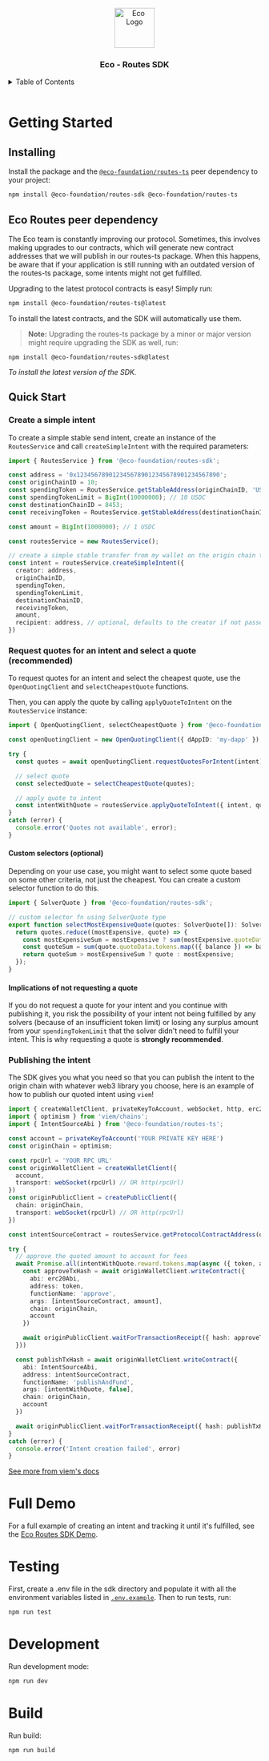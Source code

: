 <div id="top"></div>

<br />
<div align="center">
  <a>
    <img src="https://i.ibb.co/9k7WHTVx/favicon.png" alt="Eco Logo" width="80" height="80">
  </a>
  <h3 align="center">Eco - Routes SDK</h3>
</div>
<details>
  <summary>Table of Contents</summary>
  <ol>
    <li>
      <a href="#getting-started">Getting Started</a>
      <ul>
        <li><a href="#installing">Installing</a></li>
        <li><a href="#eco-routes-peer-dependency">Eco Routes Peer Dependency</a></li>
        <li><a href="#quick-start">Quick Start</a></li>
      </ul>
    </li>
    <li>
      <a href="#full-demo">Full Demo</a>
    </li>
    <li>
      <a href="#testing">Testing</a>
    </li>
    <li>
      <a href="#development">Development</a>
    </li>
    <li>
      <a href="#build">Build</a>
    </li>
  </ol>
</details>
<br>

# Getting Started

## Installing
Install the package and the [`@eco-foundation/routes-ts`](https://npmjs.com/package/@eco-foundation/routes-ts) peer dependency to your project:
``` sh
npm install @eco-foundation/routes-sdk @eco-foundation/routes-ts
```

## Eco Routes peer dependency

The Eco team is constantly improving our protocol. Sometimes, this involves making upgrades to our contracts, which will generate new contract addresses that we will publish in our routes-ts package. When this happens, be aware that if your application is still running with an outdated version of the routes-ts package, some intents might not get fulfilled.

Upgrading to the latest protocol contracts is easy! Simply run:
``` sh
npm install @eco-foundation/routes-ts@latest
```
To install the latest contracts, and the SDK will automatically use them.

> **Note:** Upgrading the routes-ts package by a minor or major version might require upgrading the SDK as well, run:
```
npm install @eco-foundation/routes-sdk@latest
```
*To install the latest version of the SDK.*

## Quick Start

### Create a simple intent
To create a simple stable send intent, create an instance of the `RoutesService` and call `createSimpleIntent` with the required parameters:
``` ts
import { RoutesService } from '@eco-foundation/routes-sdk';

const address = '0x1234567890123456789012345678901234567890';
const originChainID = 10;
const spendingToken = RoutesService.getStableAddress(originChainID, 'USDC');
const spendingTokenLimit = BigInt(10000000); // 10 USDC
const destinationChainID = 8453;
const receivingToken = RoutesService.getStableAddress(destinationChainID, 'USDC');

const amount = BigInt(1000000); // 1 USDC

const routesService = new RoutesService();

// create a simple stable transfer from my wallet on the origin chain to my wallet on the destination chain (bridge)
const intent = routesService.createSimpleIntent({
  creator: address,
  originChainID,
  spendingToken,
  spendingTokenLimit,
  destinationChainID,
  receivingToken,
  amount,
  recipient: address, // optional, defaults to the creator if not passed
})
```

### Request quotes for an intent and select a quote (recommended)
To request quotes for an intent and select the cheapest quote, use the `OpenQuotingClient` and `selectCheapestQuote` functions.

Then, you can apply the quote by calling `applyQuoteToIntent` on the `RoutesService` instance:
``` ts
import { OpenQuotingClient, selectCheapestQuote } from '@eco-foundation/routes-sdk';

const openQuotingClient = new OpenQuotingClient({ dAppID: 'my-dapp' });

try {
  const quotes = await openQuotingClient.requestQuotesForIntent(intent);

  // select quote
  const selectedQuote = selectCheapestQuote(quotes);

  // apply quote to intent
  const intentWithQuote = routesService.applyQuoteToIntent({ intent, quote: selectedQuote });
}
catch (error) {
  console.error('Quotes not available', error);
}
```

#### Custom selectors (optional)
Depending on your use case, you might want to select some quote based on some other criteria, not just the cheapest. You can create a custom selector function to do this.

``` ts
import { SolverQuote } from '@eco-foundation/routes-sdk';

// custom selector fn using SolverQuote type
export function selectMostExpensiveQuote(quotes: SolverQuote[]): SolverQuote {
  return quotes.reduce((mostExpensive, quote) => {
    const mostExpensiveSum = mostExpensive ? sum(mostExpensive.quoteData.tokens.map(({ balance }) => balance)) : BigInt(-1);
    const quoteSum = sum(quote.quoteData.tokens.map(({ balance }) => balance));
    return quoteSum > mostExpensiveSum ? quote : mostExpensive;
  });
}
```

#### Implications of not requesting a quote
If you do not request a quote for your intent and you continue with publishing it, you risk the possibility of your intent not being fulfilled by any solvers (because of an insufficient token limit) or losing any surplus amount from your `spendingTokenLimit` that the solver didn't need to fulfill your intent. This is why requesting a quote is **strongly recommended**.

### Publishing the intent
The SDK gives you what you need so that you can publish the intent to the origin chain with whatever web3 library you choose, here is an example of how to publish our quoted intent using `viem`!

``` ts
import { createWalletClient, privateKeyToAccount, webSocket, http, erc20Abi } from 'viem';
import { optimism } from 'viem/chains';
import { IntentSourceAbi } from '@eco-foundation/routes-ts';

const account = privateKeyToAccount('YOUR PRIVATE KEY HERE')
const originChain = optimism;

const rpcUrl = 'YOUR RPC URL'
const originWalletClient = createWalletClient({
  account,
  transport: webSocket(rpcUrl) // OR http(rpcUrl)
})
const originPublicClient = createPublicClient({
  chain: originChain,
  transport: webSocket(rpcUrl) // OR http(rpcUrl)
})

const intentSourceContract = routesService.getProtocolContractAddress(originChain.id, 'IntentSource');

try {
  // approve the quoted amount to account for fees
  await Promise.all(intentWithQuote.reward.tokens.map(async ({ token, amount }) => {
    const approveTxHash = await originWalletClient.writeContract({
      abi: erc20Abi,
      address: token,
      functionName: 'approve',
      args: [intentSourceContract, amount],
      chain: originChain,
      account
    })

    await originPublicClient.waitForTransactionReceipt({ hash: approveTxHash })
  }))

  const publishTxHash = await originWalletClient.writeContract({
    abi: IntentSourceAbi,
    address: intentSourceContract,
    functionName: 'publishAndFund',
    args: [intentWithQuote, false],
    chain: originChain,
    account
  })

  await originPublicClient.waitForTransactionReceipt({ hash: publishTxHash })
}
catch (error) {
  console.error('Intent creation failed', error)
}
```

[See more from viem's docs](https://viem.sh/)

# Full Demo

For a full example of creating an intent and tracking it until it's fulfilled, see the [Eco Routes SDK Demo](https://github.com/eco/toolkit/tree/main/apps/sdk-demo).

# Testing

First, create a .env file in the sdk directory and populate it with all the environment variables listed in [`.env.example`](./.env.example). Then to run tests, run:
``` sh
npm run test
```

# Development

Run development mode:
``` sh
npm run dev
```

# Build

Run build:
``` sh
npm run build
```
